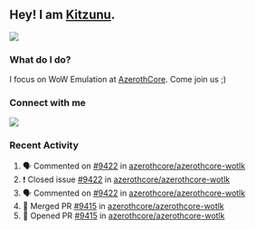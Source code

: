 ## Hey! I am [Kitzunu](https://Github.com/Kitzunu).

<!--<a href="https://github-readme-stats.kitzunu.vercel.app/api?username=Kitzunu&show_icons=true&theme=dark">
  <img align="center" src="https://github-readme-stats.kitzunu.vercel.app/api?username=Kitzunu&show_icons=true&theme=dark" />
</a>-->
<a href="https://github-readme-stats.kitzunu.vercel.app/api?username=Kitzunu&show_icons=true&theme=dark">
  <img align="center" src="https://github-readme-stats.vercel.app/api/top-langs/?username=Kitzunu&layout=compact&theme=dark" />
</a>

### What do I do?

I focus on WoW Emulation at [AzerothCore](https://Github.com/AzerothCore). Come join us ;)

### Connect with me
[![](https://img.shields.io/badge/AzerothCore%20Discord-Connect%20with%20me!-green)](https://discord.com/invite/gkt4y2x)

### Recent Activity

<!--START_SECTION:activity-->
1. 🗣 Commented on [#9422](https://github.com/azerothcore/azerothcore-wotlk/issues/9422) in [azerothcore/azerothcore-wotlk](https://github.com/azerothcore/azerothcore-wotlk)
2. ❗️ Closed issue [#9422](https://github.com/azerothcore/azerothcore-wotlk/issues/9422) in [azerothcore/azerothcore-wotlk](https://github.com/azerothcore/azerothcore-wotlk)
3. 🗣 Commented on [#9422](https://github.com/azerothcore/azerothcore-wotlk/issues/9422) in [azerothcore/azerothcore-wotlk](https://github.com/azerothcore/azerothcore-wotlk)
4. 🎉 Merged PR [#9415](https://github.com/azerothcore/azerothcore-wotlk/pull/9415) in [azerothcore/azerothcore-wotlk](https://github.com/azerothcore/azerothcore-wotlk)
5. 💪 Opened PR [#9415](https://github.com/azerothcore/azerothcore-wotlk/pull/9415) in [azerothcore/azerothcore-wotlk](https://github.com/azerothcore/azerothcore-wotlk)
<!--END_SECTION:activity-->
